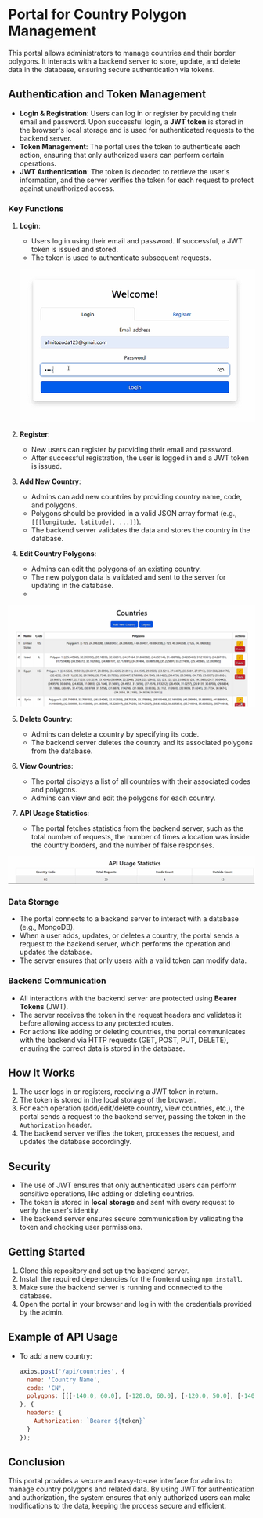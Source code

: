 # Portal for Country Polygon Management

This portal allows administrators to manage countries and their border polygons. It interacts with a backend server to store, update, and delete data in the database, ensuring secure authentication via tokens.

## Authentication and Token Management

- **Login & Registration**: Users can log in or register by providing their email and password. Upon successful login, a **JWT token** is stored in the browser's local storage and is used for authenticated requests to the backend server.
- **Token Management**: The portal uses the token to authenticate each action, ensuring that only authorized users can perform certain operations.
- **JWT Authentication**: The token is decoded to retrieve the user's information, and the server verifies the token for each request to protect against unauthorized access.

### Key Functions

1. **Login**: 
   - Users log in using their email and password. If successful, a JWT token is issued and stored.
   - The token is used to authenticate subsequent requests.
  
   ![Alt text]( https://github.com/almitoo/Polygon-management-portal/blob/e172bcbe98da5e8b7de7e1b5a47ad339620a778b/Screenshot%202025-02-03%20163406.png)
   
2. **Register**: 
   - New users can register by providing their email and password.
   - After successful registration, the user is logged in and a JWT token is issued.

3. **Add New Country**:
   - Admins can add new countries by providing country name, code, and polygons.
   - Polygons should be provided in a valid JSON array format (e.g., `[[[longitude, latitude], ...]]`).
   - The backend server validates the data and stores the country in the database.

4. **Edit Country Polygons**:
   - Admins can edit the polygons of an existing country.
   - The new polygon data is validated and sent to the server for updating in the database.
   - 
![Alt text](https://github.com/almitoo/Polygon-management-portal/blob/e172bcbe98da5e8b7de7e1b5a47ad339620a778b/Screenshot%202025-02-03%20163517.png)

5. **Delete Country**:
   - Admins can delete a country by specifying its code.
   - The backend server deletes the country and its associated polygons from the database.

6. **View Countries**:
   - The portal displays a list of all countries with their associated codes and polygons.
   - Admins can view and edit the polygons for each country.

7. **API Usage Statistics**:
   - The portal fetches statistics from the backend server, such as the total number of requests, the number of times a location was inside the country borders, and the number of false responses.

![Alt text](https://github.com/almitoo/Polygon-management-portal/blob/e172bcbe98da5e8b7de7e1b5a47ad339620a778b/Screenshot%202025-02-03%20163748.png)

### Data Storage

- The portal connects to a backend server to interact with a database (e.g., MongoDB).
- When a user adds, updates, or deletes a country, the portal sends a request to the backend server, which performs the operation and updates the database.
- The server ensures that only users with a valid token can modify data.
  
### Backend Communication

- All interactions with the backend server are protected using **Bearer Tokens** (JWT).
- The server receives the token in the request headers and validates it before allowing access to any protected routes.
- For actions like adding or deleting countries, the portal communicates with the backend via HTTP requests (GET, POST, PUT, DELETE), ensuring the correct data is stored in the database.

## How It Works

1. The user logs in or registers, receiving a JWT token in return.
2. The token is stored in the local storage of the browser.
3. For each operation (add/edit/delete country, view countries, etc.), the portal sends a request to the backend server, passing the token in the `Authorization` header.
4. The backend server verifies the token, processes the request, and updates the database accordingly.

## Security

- The use of JWT ensures that only authenticated users can perform sensitive operations, like adding or deleting countries.
- The token is stored in **local storage** and sent with every request to verify the user's identity.
- The backend server ensures secure communication by validating the token and checking user permissions.

## Getting Started

1. Clone this repository and set up the backend server.
2. Install the required dependencies for the frontend using `npm install`.
3. Make sure the backend server is running and connected to the database.
4. Open the portal in your browser and log in with the credentials provided by the admin.

## Example of API Usage

- To add a new country:
    ```js
    axios.post('/api/countries', {
      name: 'Country Name',
      code: 'CN',
      polygons: [[[-140.0, 60.0], [-120.0, 60.0], [-120.0, 50.0], [-140.0, 50.0], [-140.0, 60.0]]],
    }, {
      headers: {
        Authorization: `Bearer ${token}`
      }
    });
    ```

## Conclusion

This portal provides a secure and easy-to-use interface for admins to manage country polygons and related data. By using JWT for authentication and authorization, the system ensures that only authorized users can make modifications to the data, keeping the process secure and efficient.

